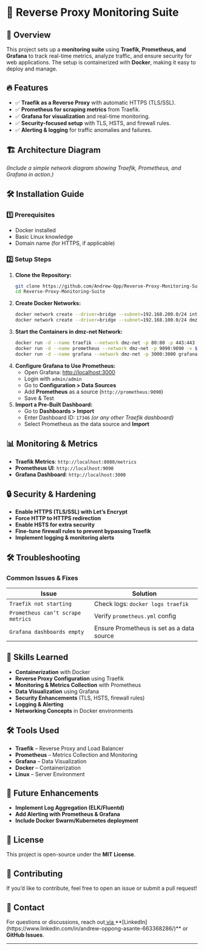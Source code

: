 # 🚀 Reverse Proxy Monitoring Suite

## 📌 Overview

This project sets up a **monitoring suite** using **Traefik, Prometheus, and Grafana** to track real-time metrics, analyze traffic, and ensure security for web applications. The setup is containerized with **Docker**, making it easy to deploy and manage.

## 🔥 Features

- ✅ **Traefik as a Reverse Proxy** with automatic HTTPS (TLS/SSL).
- ✅ **Prometheus for scraping metrics** from Traefik.
- ✅ **Grafana for visualization** and real-time monitoring.
- ✅ **Security-focused setup** with TLS, HSTS, and firewall rules.
- ✅ **Alerting & logging** for traffic anomalies and failures.

## 🏗 Architecture Diagram

*(Include a simple network diagram showing Traefik, Prometheus, and Grafana in action.)*

## 🛠 Installation Guide

### **1️⃣ Prerequisites**

- Docker installed
- Basic Linux knowledge
- Domain name (for HTTPS, if applicable)

### **2️⃣ Setup Steps**

1. **Clone the Repository:**
   ```bash
   git clone https://github.com/Andrew-Opp/Reverse-Proxy-Monitoring-Suite.git
   cd Reverse-Proxy-Monitoring-Suite
   ```
2. **Create Docker Networks:**
   ```bash
   docker network create --driver=bridge --subnet=192.168.200.0/24 internal-net
   docker network create --driver=bridge --subnet=192.168.100.0/24 dmz-net
   ```
3. **Start the Containers in dmz-net Network:**
   ```bash
   docker run -d --name traefik --network dmz-net -p 80:80 -p 443:443 traefik:v2.9
   docker run -d --name prometheus --network dmz-net -p 9090:9090 -v $(pwd)/config/prometheus.yml:/etc/prometheus/prometheus.yml prom/prometheus
   docker run -d --name grafana --network dmz-net -p 3000:3000 grafana/grafana
   ```
4. **Configure Grafana to Use Prometheus:**
   - Open Grafana: [http://localhost:3000](http://localhost:3000)
   - Login with `admin/admin`
   - Go to **Configuration > Data Sources**
   - Add **Prometheus** as a source (`http://prometheus:9090`)
   - Save & Test
5. **Import a Pre-Built Dashboard:**
   - Go to **Dashboards > Import**
   - Enter Dashboard ID: `17346` *(or any other Traefik dashboard)*
   - Select Prometheus as the data source and **Import**

## 📊 Monitoring & Metrics

- **Traefik Metrics**: `http://localhost:8080/metrics`
- **Prometheus UI**: `http://localhost:9090`
- **Grafana Dashboard**: `http://localhost:3000`

## 🔒 Security & Hardening

- **Enable HTTPS (TLS/SSL) with Let’s Encrypt**
- **Force HTTP to HTTPS redirection**
- **Enable HSTS for extra security**
- **Fine-tune firewall rules to prevent bypassing Traefik**
- **Implement logging & monitoring alerts**

## 🛠 Troubleshooting

### **Common Issues & Fixes**

| Issue                             | Solution                                  |
| --------------------------------- | ----------------------------------------- |
| `Traefik not starting`            | Check logs: `docker logs traefik`         |
| `Prometheus can’t scrape metrics` | Verify `prometheus.yml` config            |
| `Grafana dashboards empty`        | Ensure Prometheus is set as a data source |

## 🎯 Skills Learned

- **Containerization** with Docker
- **Reverse Proxy Configuration** using Traefik
- **Monitoring & Metrics Collection** with Prometheus
- **Data Visualization** using Grafana
- **Security Enhancements** (TLS, HSTS, firewall rules)
- **Logging & Alerting**
- **Networking Concepts** in Docker environments

## 🛠 Tools Used

- **Traefik** – Reverse Proxy and Load Balancer
- **Prometheus** – Metrics Collection and Monitoring
- **Grafana** – Data Visualization
- **Docker** – Containerization
- **Linux** – Server Environment

## 🚀 Future Enhancements

- **Implement Log Aggregation (ELK/Fluentd)**
- **Add Alerting with Prometheus & Grafana**
- **Include Docker Swarm/Kubernetes deployment**

## 📜 License

This project is open-source under the **MIT License**.

## 🤝 Contributing

If you’d like to contribute, feel free to open an issue or submit a pull request!

## 📢 Contact

For questions or discussions, reach out[ via ]([https://linkedin.com/in/yourprofile](https://www.linkedin.com/in/andrew-oppong-asante-663368286/))**[LinkedIn](https://www.linkedin.com/in/andrew-oppong-asante-663368286/)** or **GitHub Issues**.

---

